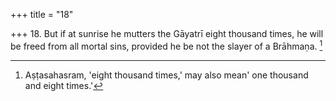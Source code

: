 +++
title = "18"

+++
18. But if at sunrise he mutters the Gāyatrī eight thousand times, he will be freed from all mortal sins, provided he be not the slayer of a Brāhmaṇa. [^8] 


[^8]:  Aṣṭasahasram, 'eight thousand times,' may also mean' one thousand and eight times.'
